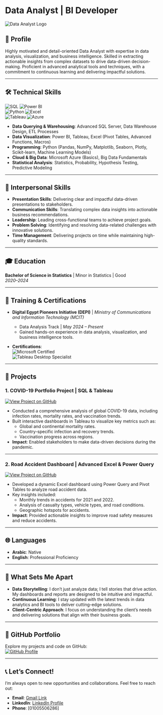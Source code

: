 # Data Analyst | BI Developer  
![Data Analyst Logo](https://img.icons8.com/color/48/000000/data-configuration.png)  

## 👤 Profile  
Highly motivated and detail-oriented Data Analyst with expertise in data analysis, visualization, and business intelligence. Skilled in extracting actionable insights from complex datasets to drive data-driven decision-making. Proficient in advanced analytical tools and techniques, with a commitment to continuous learning and delivering impactful solutions.  

---

## 🛠️ **Technical Skills**  
![SQL](https://img.shields.io/badge/SQL-Advanced-blue)  ![Power BI](https://img.shields.io/badge/Power_BI-Expert-orange)  
![Python](https://img.shields.io/badge/Python-Advanced-yellowgreen)  ![Excel](https://img.shields.io/badge/Excel-Advanced-green)  
![Tableau](https://img.shields.io/badge/Tableau-Intermediate-blueviolet)  ![Azure](https://img.shields.io/badge/Azure-Basics-lightblue)  

- **Data Querying & Warehousing**: Advanced SQL Server, Data Warehouse Design, ETL Processes  
- **Data Visualization**: Power BI, Tableau, Excel (Pivot Tables, Advanced Functions, Macros)  
- **Programming**: Python (Pandas, NumPy, Matplotlib, Seaborn, Plotly, Scikit-learn, Machine Learning Models)  
- **Cloud & Big Data**: Microsoft Azure (Basics), Big Data Fundamentals  
- **Statistical Analysis**: Statistics, Probability, Hypothesis Testing, Predictive Modeling  

---

## 🌟 **Interpersonal Skills**  
- **Presentation Skills**: Delivering clear and impactful data-driven presentations to stakeholders.  
- **Communication Skills**: Translating complex data insights into actionable business recommendations.  
- **Leadership**: Leading cross-functional teams to achieve project goals.  
- **Problem Solving**: Identifying and resolving data-related challenges with innovative solutions.  
- **Time Management**: Delivering projects on time while maintaining high-quality standards.  

---

## 🎓 **Education**  
**Bachelor of Science in Statistics** | Minor in Statistics | Good  
*2020–2024*  

---

## 📜 **Training & Certifications**  
- **Digital Egypt Pioneers Initiative (DEPI)** | *Ministry of Communications and Information Technology (MCIT)*  
  - Data Analysis Track | *May 2024 – Present*  
  - Gained hands-on experience in data analysis, visualization, and business intelligence tools.  

- **Certifications**:  
  ![Microsoft Certified](https://img.shields.io/badge/Microsoft_Certified-Data_Analyst_Associate-blue)  
  ![Tableau Desktop Specialist](https://img.shields.io/badge/Tableau_Desktop_Specialist-Intermediate-orange)  

---

## 💼 **Projects**  

### **1. COVID-19 Portfolio Project | SQL & Tableau**  
[![View Project on GitHub](https://img.shields.io/badge/GitHub-View_Project-green)](https://github.com/OmarRagab7/Covid19_project)  
- Conducted a comprehensive analysis of global COVID-19 data, including infection rates, mortality rates, and vaccination trends.  
- Built interactive dashboards in Tableau to visualize key metrics such as:  
  - Global and continental mortality rates.  
  - Country-specific infection and recovery trends.  
  - Vaccination progress across regions.  
- **Impact**: Enabled stakeholders to make data-driven decisions during the pandemic.  

---

### **2. Road Accident Dashboard | Advanced Excel & Power Query**  
[![View Project on GitHub](https://img.shields.io/badge/GitHub-View_Project-green)](https://github.com/OmarRagab7/Data_Analysis_Dashboard)  
- Developed a dynamic Excel dashboard using Power Query and Pivot Tables to analyze road accident data.  
- Key insights included:  
  - Monthly trends in accidents for 2021 and 2022.  
  - Analysis of casualty types, vehicle types, and road conditions.  
  - Geographic hotspots for accidents.  
- **Impact**: Provided actionable insights to improve road safety measures and reduce accidents.  

---

## 🌐 **Languages**  
- **Arabic**: Native  
- **English**: Professional Proficiency  

---

## 🚀 **What Sets Me Apart**  
- **Data Storytelling**: I don’t just analyze data; I tell stories that drive action. My dashboards and reports are designed to be intuitive and impactful.  
- **Continuous Learning**: I stay updated with the latest trends in data analytics and BI tools to deliver cutting-edge solutions.  
- **Client-Centric Approach**: I focus on understanding the client’s needs and delivering solutions that align with their business goals.  

---

## 📂 **GitHub Portfolio**  
Explore my projects and code on GitHub:  
[![GitHub Profile](https://img.shields.io/badge/GitHub-OmarRagab7-blue)](https://github.com/OmarRagab7)  

---

## 📞 **Let’s Connect!**  
I’m always open to new opportunities and collaborations. Feel free to reach out:  
- **Email**: [Gmail Link](omarrageb341@gmail.com)  
- **LinkedIn**: [LinkedIn Profile](www.linkedin.com/in/omar-rageb) 
- **Phone**: [01005506286]  
 
